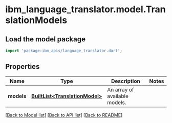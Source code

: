 # ibm_language_translator.model.TranslationModels

## Load the model package
```dart
import 'package:ibm_apis/language_translator.dart';
```

## Properties
Name | Type | Description | Notes
------------ | ------------- | ------------- | -------------
**models** | [**BuiltList&lt;TranslationModel&gt;**](TranslationModel.md) | An array of available models. | 

[[Back to Model list]](../../README.md#documentation-for-models) [[Back to API list]](../../README.md#documentation-for-api-endpoints) [[Back to README]](../../README.md)


